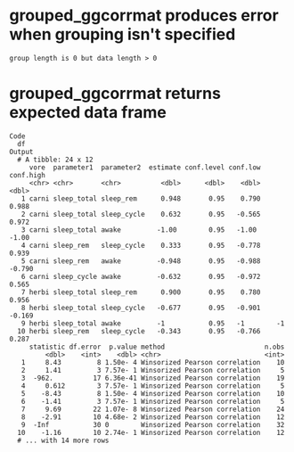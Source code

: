 # grouped_ggcorrmat produces error when grouping isn't specified

    group length is 0 but data length > 0

# grouped_ggcorrmat returns expected data frame

    Code
      df
    Output
      # A tibble: 24 x 12
         vore  parameter1  parameter2  estimate conf.level conf.low conf.high
         <chr> <chr>       <chr>          <dbl>      <dbl>    <dbl>     <dbl>
       1 carni sleep_total sleep_rem      0.948       0.95    0.790     0.988
       2 carni sleep_total sleep_cycle    0.632       0.95   -0.565     0.972
       3 carni sleep_total awake         -1.00        0.95   -1.00     -1.00 
       4 carni sleep_rem   sleep_cycle    0.333       0.95   -0.778     0.939
       5 carni sleep_rem   awake         -0.948       0.95   -0.988    -0.790
       6 carni sleep_cycle awake         -0.632       0.95   -0.972     0.565
       7 herbi sleep_total sleep_rem      0.900       0.95    0.780     0.956
       8 herbi sleep_total sleep_cycle   -0.677       0.95   -0.901    -0.169
       9 herbi sleep_total awake         -1           0.95   -1        -1    
      10 herbi sleep_rem   sleep_cycle   -0.343       0.95   -0.766     0.287
         statistic df.error  p.value method                         n.obs
             <dbl>    <int>    <dbl> <chr>                          <int>
       1     8.43         8 1.50e- 4 Winsorized Pearson correlation    10
       2     1.41         3 7.57e- 1 Winsorized Pearson correlation     5
       3  -962.          17 6.36e-41 Winsorized Pearson correlation    19
       4     0.612        3 7.57e- 1 Winsorized Pearson correlation     5
       5    -8.43         8 1.50e- 4 Winsorized Pearson correlation    10
       6    -1.41         3 7.57e- 1 Winsorized Pearson correlation     5
       7     9.69        22 1.07e- 8 Winsorized Pearson correlation    24
       8    -2.91        10 4.68e- 2 Winsorized Pearson correlation    12
       9  -Inf           30 0        Winsorized Pearson correlation    32
      10    -1.16        10 2.74e- 1 Winsorized Pearson correlation    12
      # ... with 14 more rows

